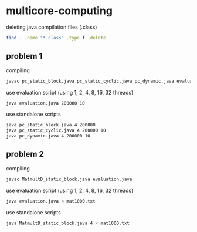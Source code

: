 # multicore-computing

deleting java compilation files (.class)
```bash
find . -name "*.class" -type f -delete
```

## problem 1

compiling
```bash
javac pc_static_block.java pc_static_cyclic.java pc_dynamic.java evaluation.java
```

use evaluation script (using 1, 2, 4, 8, 16, 32 threads)
```bash
java evaluation.java 200000 10
```

use standalone scripts
```bash
java pc_static_block.java 4 200000
java pc_static_cyclic.java 4 200000 10
java pc_dynamic.java 4 200000 10
```

## problem 2

compiling
```bash
javac MatmultD_static_block.java evaluation.java
```

use evaluation script (using 1, 2, 4, 8, 16, 32 threads)
```bash
java evaluation.java < mat1000.txt
```

use standalone scripts
```bash
java MatmultD_static_block.java 4 < mat1000.txt
```